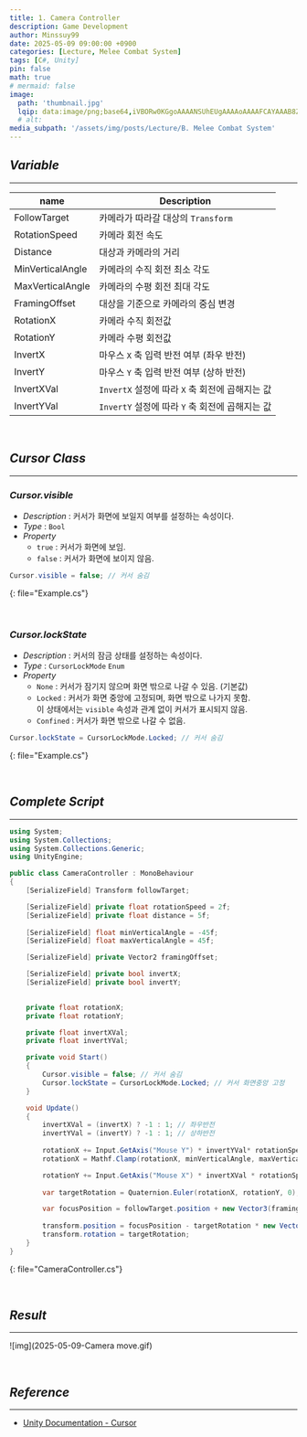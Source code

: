 ```yaml
---
title: 1. Camera Controller
description: Game Development
author: Minssuy99
date: 2025-05-09 09:00:00 +0900
categories: [Lecture, Melee Combat System]
tags: [C#, Unity]
pin: false
math: true
# mermaid: false
image:
  path: 'thumbnail.jpg'
  lqip: data:image/png;base64,iVBORw0KGgoAAAANSUhEUgAAAAoAAAAFCAYAAAB8ZH1oAAAAAXNSR0IArs4c6QAAAARnQU1BAACxjwv8YQUAAAAJcEhZcwAADsQAAA7EAZUrDhsAAADFSURBVBhXDcuxTsJAHIDx7393LW3vKgRjCYiDAzFOJuICg4smvohPweRbMTLBapwdkIRAoomNJEgK0rPDt/0+sc555xzdi4w4ianbkiQJ8brBfldw1UtZrTYoAY5Hz+FPY1RAURyqSkSFNJsp80XOd/6LBEHkh8MenVbK69uS0ei5Opd0zzOsjdHGICh0ZOOXE6e5vTlju91hylPGkzU188V09s78Y02nHSIPj/d+cNfGRvCz+aygZpELT/0Gl9cZIgovin+18zpj6AM9igAAAABJRU5ErkJggg==
  # alt:
media_subpath: '/assets/img/posts/Lecture/B. Melee Combat System'
---
```

<!---------------------------------------Header-------------------------------------->
## _**Variable**_
---

|name            |Description                                    |
|----------------|-----------------------------------------------|
|FollowTarget    |카메라가 따라갈 대상의 `Transform`             |
|RotationSpeed   |카메라 회전 속도                               |
|Distance        |대상과 카메라의 거리                           |
|MinVerticalAngle|카메라의 수직 회전 최소 각도                   |
|MaxVerticalAngle|카메라의 수평 회전 최대 각도                   |
|FramingOffset   |대상을 기준으로 카메라의 중심 변경             |
|RotationX       |카메라 수직 회전값                             |
|RotationY       |카메라 수평 회전값                             |
|InvertX         |마우스 `X` 축 입력 반전 여부 (좌우 반전)       |
|InvertY         |마우스 `Y` 축 입력 반전 여부 (상하 반전)       |
|InvertXVal      |`InvertX` 설정에 따라 `X` 축 회전에 곱해지는 값|
|InvertYVal      |`InvertY` 설정에 따라 `Y` 축 회전에 곱해지는 값|

<br>

## _**Cursor Class**_
---

### _**Cursor.visible**_

* _Description_ : 커서가 화면에 보일지 여부를 설정하는 속성이다.
* _Type_ : `Bool`
* _Property_
    * `true` : 커서가 화면에 보임.
    * `false` : 커서가 화면에 보이지 않음.

```csharp
Cursor.visible = false; // 커서 숨김
```
{: file="Example.cs"}

<br>

### _**Cursor.lockState**_

* _Description_ : 커서의 잠금 상태를 설정하는 속성이다.
* _Type_ : `CursorLockMode` `Enum`
* _Property_
    * `None` : 커서가 잠기지 않으며 화면 밖으로 나갈 수 있음. (기본값)
    * `Locked` : 커서가 화면 중앙에 고정되며, 화면 밖으로 나가지 못함.<br>
                 이 상태에서는 `visible` 속성과 관계 없이 커서가 표시되지 않음.
    * `Confined` : 커서가 화면 밖으로 나갈 수 없음.

```csharp
Cursor.lockState = CursorLockMode.Locked; // 커서 숨김
```
{: file="Example.cs"}

<br>

## _**Complete Script**_
---

```csharp
using System;
using System.Collections;
using System.Collections.Generic;
using UnityEngine;

public class CameraController : MonoBehaviour
{
    [SerializeField] Transform followTarget;

    [SerializeField] private float rotationSpeed = 2f;
    [SerializeField] private float distance = 5f;
    
    [SerializeField] float minVerticalAngle = -45f;
    [SerializeField] float maxVerticalAngle = 45f;

    [SerializeField] private Vector2 framingOffset;

    [SerializeField] private bool invertX;
    [SerializeField] private bool invertY;
    

    private float rotationX;
    private float rotationY;

    private float invertXVal;
    private float invertYVal;

    private void Start()
    {
        Cursor.visible = false; // 커서 숨김
        Cursor.lockState = CursorLockMode.Locked; // 커서 화면중앙 고정
    }

    void Update()
    {
        invertXVal = (invertX) ? -1 : 1; // 좌우반전
        invertYVal = (invertY) ? -1 : 1; // 상하반전
        
        rotationX += Input.GetAxis("Mouse Y") * invertYVal* rotationSpeed;
        rotationX = Mathf.Clamp(rotationX, minVerticalAngle, maxVerticalAngle); // 각도제한

        rotationY += Input.GetAxis("Mouse X") * invertXVal * rotationSpeed;
        
        var targetRotation = Quaternion.Euler(rotationX, rotationY, 0);

        var focusPosition = followTarget.position + new Vector3(framingOffset.x, framingOffset.y);
        
        transform.position = focusPosition - targetRotation * new Vector3(0, 0, distance);
        transform.rotation = targetRotation;
    }
}
```
{: file="CameraController.cs"}

<br>

## _**Result**_
---

![img](2025-05-09-Camera move.gif)

<br>

<!--------------------------------------Reference-------------------------------------->


## _**Reference**_
---

* [Unity Documentation - Cursor](https://docs.unity3d.com/2022.3/Documentation/ScriptReference/Cursor.html)